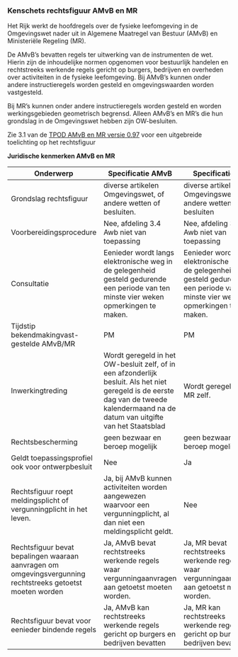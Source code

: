 ### Kenschets rechtsfiguur AMvB en MR

Het Rijk werkt de hoofdregels over de fysieke leefomgeving in de Omgevingswet
nader uit in Algemene Maatregel van Bestuur (AMvB) en Ministeriële Regeling
(MR).

De AMvB’s bevatten regels ter uitwerking van de instrumenten de wet. Hierin zijn
de inhoudelijke normen opgenomen voor bestuurlijk handelen en rechtstreeks
werkende regels gericht op burgers, bedrijven en overheden over activiteiten in
de fysieke leefomgeving. Bij AMvB’s kunnen onder andere instructieregels worden
gesteld en omgevingswaarden worden vastgesteld.

Bij MR’s kunnen onder andere instructieregels worden gesteld en worden
werkingsgebieden geometrisch begrensd. Alleen AMvB’s en MR’s die hun grondslag
in de Omgevingswet hebben zijn OW-besluiten.

Zie 3.1 van de [TPOD AMvB en MR versie
0.97](https://standaardenomgevingswet.geonovum.nl/docs/10.%20TPOD%20AMvB%20en%20MR%20v0.97.pdf)
voor een uitgebreide toelichting op het rechtsfiguur

**Juridische kenmerken AMvB en MR**

| Onderwerp                                                                                                  | Specificatie AMvB                                                                                                                                                                     | Specificatie MR                                                                                                                        |
|------------------------------------------------------------------------------------------------------------|---------------------------------------------------------------------------------------------------------------------------------------------------------------------------------------|----------------------------------------------------------------------------------------------------------------------------------------|
| Grondslag rechtsfiguur                                                                                     | diverse artikelen Omgevingswet, of andere wetten of besluiten.                                                                                                                        | diverse artikelen Omgevingswet of andere wetten of besluiten                                                                           |
| Voorbereidingsprocedure                                                                                    | Nee, afdeling 3.4 Awb niet van toepassing                                                                                                                                             | Nee, afdeling 3.4 Awb niet van toepassing                                                                                              |
| Consultatie                                                                                                | Eenieder wordt langs elektronische weg in de gelegenheid gesteld gedurende een periode van ten minste vier weken opmerkingen te maken.                                                | Eenieder wordt langs elektronische weg in de gelegenheid gesteld gedurende een periode van ten minste vier weken opmerkingen te maken. |
| Tijdstip bekendmakingvast-gestelde AMvB/MR                                                                 | PM                                                                                                                                                                                    | PM                                                                                                                                     |
| Inwerkingtreding                                                                                           | Wordt geregeld in het OW-besluit zelf, of in een afzonderlijk besluit. Als het niet geregeld is de eerste dag van de tweede kalendermaand na de datum van uitgifte van het Staatsblad | Wordt geregeld in de MR zelf.                                                                                                          |
| Rechtsbescherming                                                                                          | geen bezwaar en beroep mogelijk                                                                                                                                                       | geen bezwaar en beroep mogelijk                                                                                                        |
| Geldt toepassingsprofiel ook voor ontwerpbesluit                                                           | Nee                                                                                                                                                                                   | Ja                                                                                                                                     |
| Rechtsfiguur roept meldingsplicht of vergunningplicht in het leven.                                        | Ja, bij AMvB kunnen activiteiten worden aangewezen waarvoor een vergunningplicht, al dan niet een meldingsplicht geldt.                                                               | Nee                                                                                                                                    |
| Rechtsfiguur bevat bepalingen waaraan aanvragen om omgevingsvergunning rechtstreeks getoetst moeten worden | Ja, AMvB bevat rechtstreeks werkende regels waar vergunningaanvragen aan getoetst moeten worden.                                                                                      | Ja, MR bevat rechtstreeks werkende regels waar vergunningaanvragen aan getoetst moeten worden.                                         |
| Rechtsfiguur bevat voor eenieder bindende regels                                                           | Ja, AMvB kan rechtstreeks werkende regels gericht op burgers en bedrijven bevatten                                                                                                    | Ja, MR kan rechtstreeks werkende regels gericht op burgers en bedrijven bevatten                                                       |
